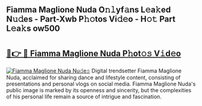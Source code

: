 ## Fiamma Maglione Nuda O𝚗𝚕yf𝚊ns L𝚎a𝚔ed N𝚞𝚍es - Part-Xwb P𝚑𝚘tos Vi𝚍𝚎o - H𝚘𝚝 Part L𝚎a𝚔s ow500

# <h2><a href="http://kfazca.oniu.top/?m=Fiamma+Maglione+Nuda">🔗👉 🔴 Fiamma Maglione Nuda P𝚑ot𝚘𝚜 V𝚒d𝚎o</a></h2>

[![Fiamma Maglione Nuda Nu𝚍e𝚜](https://i.imgur.com/0qMVB7G.gif)](http://kfazca.oniu.top/?m=Fiamma+Maglione+Nuda)
Digital trendsetter Fiamma Maglione Nuda, acclaimed for sharing dance and lifestyle content, consisting of presentations and personal vlogs on social media. Fiamma Maglione Nuda's public image is marked by its openness and sincerity, but the complexities of his personal life remain a source of intrigue and fascination.  

